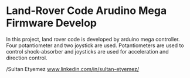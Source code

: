 # Land-Rover Code Arudino Mega Firmware Develop 

In this project, land rover code is developed by arduino mega controller. Four potantiometer and two joystick are used. Potantiometers are used to control shock-absorber and joysticks are used for acceleration and direction control. 

/Sultan Etyemez 
www.linkedin.com/in/sultan-etyemez/
